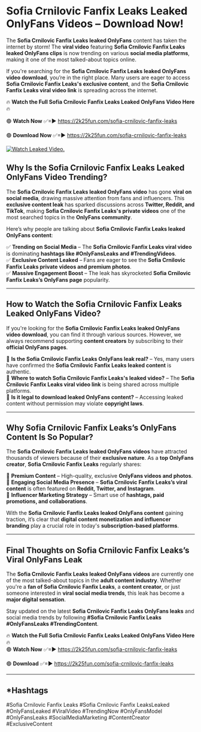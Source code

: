 # Sofia Crnilovic Fanfix Leaks Leaked OnlyFans Videos – Download Now!

The **Sofia Crnilovic Fanfix Leaks leaked OnlyFans** content has taken the internet by storm! The **viral video** featuring **Sofia Crnilovic Fanfix Leaks leaked OnlyFans clips** is now trending on various **social media platforms**, making it one of the most talked-about topics online.  

If you're searching for the **Sofia Crnilovic Fanfix Leaks leaked OnlyFans video download**, you’re in the right place. Many users are eager to access **Sofia Crnilovic Fanfix Leaks's exclusive content**, and the **Sofia Crnilovic Fanfix Leaks viral video link** is spreading across the internet.  

🔥 **Watch the Full Sofia Crnilovic Fanfix Leaks Leaked OnlyFans Video Here** 🔥  

🟢 **Watch Now** ✅=► https://2k25fun.com/sofia-crnilovic-fanfix-leaks

🟢 **Download Now** ✅=► https://2k25fun.com/sofia-crnilovic-fanfix-leaks

[![Watch Leaked Video.](https://miro.medium.com/v2/resize:fit:828/format:webp/1*cilzJN44JGOrTw9NJCrNHA.gif "Watch Leaked Video")](https://2k25fun.com/sofia-crnilovic-fanfix-leaks)

## **Why Is the Sofia Crnilovic Fanfix Leaks Leaked OnlyFans Video Trending?**  

The **Sofia Crnilovic Fanfix Leaks leaked OnlyFans video** has gone **viral on social media**, drawing massive attention from fans and influencers. This **exclusive content leak** has sparked discussions across **Twitter, Reddit, and TikTok**, making **Sofia Crnilovic Fanfix Leaks's private videos** one of the most searched topics in the **OnlyFans community**.  

Here’s why people are talking about **Sofia Crnilovic Fanfix Leaks leaked OnlyFans content**:  

✅ **Trending on Social Media** – The **Sofia Crnilovic Fanfix Leaks viral video** is dominating **hashtags like #OnlyFansLeaks and #TrendingVideos**.  
✅ **Exclusive Content Leaked** – Fans are eager to see the **Sofia Crnilovic Fanfix Leaks private videos and premium photos**.  
✅ **Massive Engagement Boost** – The leak has skyrocketed **Sofia Crnilovic Fanfix Leaks’s OnlyFans page** popularity.  

---

## **How to Watch the Sofia Crnilovic Fanfix Leaks Leaked OnlyFans Video?**  

If you're looking for the **Sofia Crnilovic Fanfix Leaks leaked OnlyFans video download**, you can find it through various sources. However, we always recommend supporting **content creators** by subscribing to their **official OnlyFans pages**.  

🔹 **Is the Sofia Crnilovic Fanfix Leaks OnlyFans leak real?** – Yes, many users have confirmed the **Sofia Crnilovic Fanfix Leaks leaked content** is authentic.  
🔹 **Where to watch Sofia Crnilovic Fanfix Leaks's leaked video?** – The **Sofia Crnilovic Fanfix Leaks viral video link** is being shared across multiple platforms.  
🔹 **Is it legal to download leaked OnlyFans content?** – Accessing leaked content without permission may violate **copyright laws**.  

---

## **Why Sofia Crnilovic Fanfix Leaks’s OnlyFans Content Is So Popular?**  

The **Sofia Crnilovic Fanfix Leaks leaked OnlyFans videos** have attracted thousands of viewers because of their **exclusive nature**. As a **top OnlyFans creator**, **Sofia Crnilovic Fanfix Leaks** regularly shares:  

📌 **Premium Content** – High-quality, exclusive **OnlyFans videos and photos**.  
📌 **Engaging Social Media Presence** – **Sofia Crnilovic Fanfix Leaks’s viral content** is often featured on **Reddit, Twitter, and Instagram**.  
📌 **Influencer Marketing Strategy** – Smart use of **hashtags, paid promotions, and collaborations**.  

With the **Sofia Crnilovic Fanfix Leaks leaked OnlyFans content** gaining traction, it’s clear that **digital content monetization and influencer branding** play a crucial role in today's **subscription-based platforms**.  

---

## **Final Thoughts on Sofia Crnilovic Fanfix Leaks’s Viral OnlyFans Leak**  

The **Sofia Crnilovic Fanfix Leaks leaked OnlyFans videos** are currently one of the most talked-about topics in the **adult content industry**. Whether you're a **fan of Sofia Crnilovic Fanfix Leaks**, a **content creator**, or just someone interested in **viral social media trends**, this leak has become a **major digital sensation**.  

Stay updated on the latest **Sofia Crnilovic Fanfix Leaks OnlyFans leaks** and social media trends by following **#Sofia Crnilovic Fanfix Leaks #OnlyFansLeaks #TrendingContent**.  

🔥 **Watch the Full Sofia Crnilovic Fanfix Leaks Leaked OnlyFans Video Here** 🔥  
🟢 **Watch Now** ✅=► https://2k25fun.com/sofia-crnilovic-fanfix-leaks

🟢 **Download** ✅=► https://2k25fun.com/sofia-crnilovic-fanfix-leaks

---

## *Hashtags
#Sofia Crnilovic Fanfix Leaks #Sofia Crnilovic Fanfix LeaksLeaked #OnlyFansLeaked #ViralVideo #TrendingNow #OnlyFansModel #OnlyFansLeaks #SocialMediaMarketing #ContentCreator #ExclusiveContent  